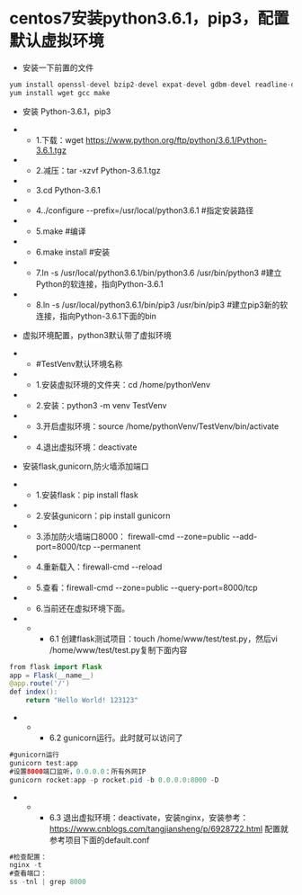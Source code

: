 # centos7安装python3.6.1，pip3，配置默认虚拟环境
* 安装一下前置的文件
```Java
yum install openssl-devel bzip2-devel expat-devel gdbm-devel readline-devel sqlite-devel
yum install wget gcc make
```
* 安装 Python-3.6.1，pip3
* * 1.下载：wget https://www.python.org/ftp/python/3.6.1/Python-3.6.1.tgz
* * 2.减压：tar -xzvf Python-3.6.1.tgz
* * 3.cd Python-3.6.1
* * 4../configure --prefix=/usr/local/python3.6.1  #指定安装路径
* * 5.make #编译
* * 6.make install #安装
* * 7.ln -s /usr/local/python3.6.1/bin/python3.6 /usr/bin/python3 #建立Python的软连接，指向Python-3.6.1
* * 8.ln -s /usr/local/python3.6.1/bin/pip3 /usr/bin/pip3 #建立pip3新的软连接，指向Python-3.6.1下面的bin

* 虚拟环境配置，python3默认带了虚拟环境
* * #TestVenv默认环境名称
* * 1.安装虚拟环境的文件夹：cd /home/pythonVenv	
* * 2.安装：python3 -m venv TestVenv
* * 3.开启虚拟环境：source /home/pythonVenv/TestVenv/bin/activate	    
* * 4.退出虚拟环境：deactivate

* 安装flask,gunicorn,防火墙添加端口
* * 1.安装flask：pip install flask
* * 2.安装gunicorn：pip install gunicorn
* * 3.添加防火墙端口8000： firewall-cmd --zone=public --add-port=8000/tcp --permanent
* * 4.重新载入：firewall-cmd --reload
* * 5.查看：firewall-cmd --zone=public --query-port=8000/tcp
* * 6.当前还在虚拟环境下面。
* * * 6.1 创建flask测试项目：touch /home/www/test/test.py，然后vi /home/www/test/test.py复制下面内容
```Java
from flask import Flask
app = Flask(__name__)
@app.route('/')
def index():
    return "Hello World! 123123"
```
* * * 6.2 gunicorn运行。此时就可以访问了
```Java
#gunicorn运行
gunicorn test:app
#设置8000端口监听，0.0.0.0：所有外网IP
gunicorn rocket:app -p rocket.pid -b 0.0.0.0:8000 -D
```
* * * 6.3 退出虚拟环境：deactivate，安装nginx，安装参考：https://www.cnblogs.com/tangjiansheng/p/6928722.html
配置就参考项目下面的default.conf
```Java
#检查配置：
nginx -t
#查看端口：
ss -tnl | grep 8000
```
